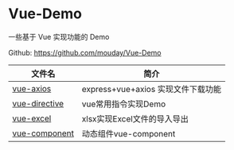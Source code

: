 # Vue-Demo

一些基于 Vue 实现功能的 Demo

Github: https://github.com/mouday/Vue-Demo

| 文件名                           | 简介                               |
| -------------------------------- | ---------------------------------- |
| [vue-axios](vue-axios/README.md) | express+vue+axios 实现文件下载功能 |
| [vue-directive](vue-directive/README.md) | vue常用指令实现Demo |
| [vue-excel](vue-excel/README.md) | xlsx实现Excel文件的导入导出 |
| [vue-component](packages/vue-component/README.md) | 动态组件vue-component |
